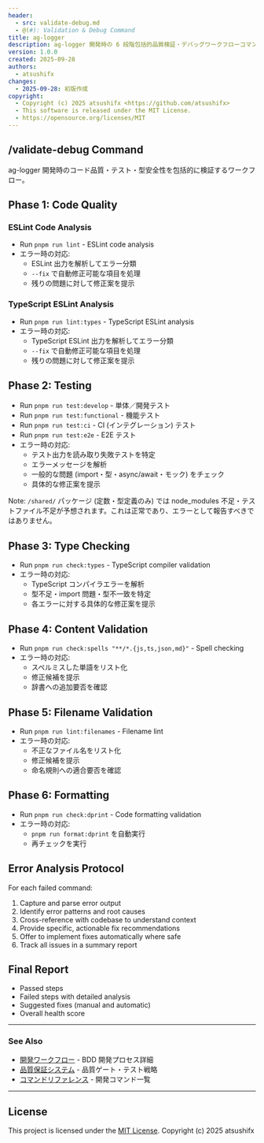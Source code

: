 ```yaml
---
header:
  - src: validate-debug.md
  - @(#): Validation & Debug Command
title: ag-logger
description: ag-logger 開発時の 6 段階包括的品質検証・デバッグワークフローコマンド
version: 1.0.0
created: 2025-09-28
authors:
  - atsushifx
changes:
  - 2025-09-28: 初版作成
copyright:
  - Copyright (c) 2025 atsushifx <https://github.com/atsushifx>
  - This software is released under the MIT License.
  - https://opensource.org/licenses/MIT
---
```


## /validate-debug Command

ag-logger 開発時のコード品質・テスト・型安全性を包括的に検証するワークフロー。

## Phase 1: Code Quality

### ESLint Code Analysis

- Run `pnpm run lint` - ESLint code analysis
- エラー時の対応:
  - ESLint 出力を解析してエラー分類
  - `--fix` で自動修正可能な項目を処理
  - 残りの問題に対して修正案を提示

### TypeScript ESLint Analysis

- Run `pnpm run lint:types` - TypeScript ESLint analysis
- エラー時の対応:
  - TypeScript ESLint 出力を解析してエラー分類
  - `--fix` で自動修正可能な項目を処理
  - 残りの問題に対して修正案を提示

## Phase 2: Testing

- Run `pnpm run test:develop` - 単体／開発テスト
- Run `pnpm run test:functional` - 機能テスト
- Run `pnpm run test:ci` - CI (インテグレーション) テスト
- Run `pnpm run test:e2e` - E2E テスト
- エラー時の対応:
  - テスト出力を読み取り失敗テストを特定
  - エラーメッセージを解析
  - 一般的な問題 (import・型・async/await・モック) をチェック
  - 具体的な修正案を提示

Note:
`/shared/` パッケージ (定数・型定義のみ) では node_modules 不足・テストファイル不足が予想されます。これは正常であり、エラーとして報告すべきではありません。

## Phase 3: Type Checking

- Run `pnpm run check:types` - TypeScript compiler validation
- エラー時の対応:
  - TypeScript コンパイラエラーを解析
  - 型不足・import 問題・型不一致を特定
  - 各エラーに対する具体的な修正案を提示

## Phase 4: Content Validation

- Run `pnpm run check:spells "**/*.{js,ts,json,md}"` - Spell checking
- エラー時の対応:
  - スペルミスした単語をリスト化
  - 修正候補を提示
  - 辞書への追加要否を確認

## Phase 5: Filename Validation

- Run `pnpm run lint:filenames` - Filename lint
- エラー時の対応:
  - 不正なファイル名をリスト化
  - 修正候補を提示
  - 命名規則への適合要否を確認

## Phase 6: Formatting

- Run `pnpm run check:dprint` - Code formatting validation
- エラー時の対応:
  - `pnpm run format:dprint` を自動実行
  - 再チェックを実行

## Error Analysis Protocol

For each failed command:

1. Capture and parse error output
2. Identify error patterns and root causes
3. Cross-reference with codebase to understand context
4. Provide specific, actionable fix recommendations
5. Offer to implement fixes automatically where safe
6. Track all issues in a summary report

## Final Report

- Passed steps
- Failed steps with detailed analysis
- Suggested fixes (manual and automatic)
- Overall health score

---

### See Also

- [開発ワークフロー](../docs/rules/01-development-workflow.md) - BDD 開発プロセス詳細
- [品質保証システム](../docs/rules/03-quality-assurance.md) - 品質ゲート・テスト戦略
- [コマンドリファレンス](../docs/projects/07-command-reference.md) - 開発コマンド一覧

---

## License

This project is licensed under the [MIT License](https://opensource.org/licenses/MIT).
Copyright (c) 2025 atsushifx
